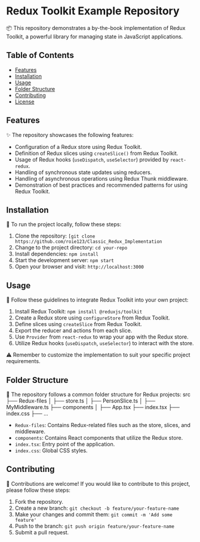 # Redux Toolkit Example Repository

📦 This repository demonstrates a by-the-book implementation of Redux Toolkit, a powerful library for managing state in JavaScript applications.

## Table of Contents

- [Features](#features)
- [Installation](#installation)
- [Usage](#usage)
- [Folder Structure](#folder-structure)
- [Contributing](#contributing)
- [License](#license)

## Features

✨ The repository showcases the following features:

- Configuration of a Redux store using Redux Toolkit.
- Definition of Redux slices using `createSlice()` from Redux Toolkit.
- Usage of Redux hooks (`useDispatch`, `useSelector`) provided by `react-redux`.
- Handling of synchronous state updates using reducers.
- Handling of asynchronous operations using Redux Thunk middleware.
- Demonstration of best practices and recommended patterns for using Redux Toolkit.

## Installation

🚀 To run the project locally, follow these steps:

1. Clone the repository: `[git clone https://github.com/roie123/Classic_Redux_Implementation`
2. Change to the project directory: `cd your-repo`
3. Install dependencies: `npm install`
4. Start the development server: `npm start`
5. Open your browser and visit: `http://localhost:3000`

## Usage

🔧 Follow these guidelines to integrate Redux Toolkit into your own project:

1. Install Redux Toolkit: `npm install @reduxjs/toolkit`
2. Create a Redux store using `configureStore` from Redux Toolkit.
3. Define slices using `createSlice` from Redux Toolkit.
4. Export the reducer and actions from each slice.
5. Use `Provider` from `react-redux` to wrap your app with the Redux store.
6. Utilize Redux hooks (`useDispatch`, `useSelector`) to interact with the store.

⚠️ Remember to customize the implementation to suit your specific project requirements.

## Folder Structure

📁 The repository follows a common folder structure for Redux projects:
src
├── Redux-files
│ ├── store.ts
│ ├── PersonSlice.ts
│ ├── MyMiddleware.ts
├── components
│ ├── App.tsx
├── index.tsx
├── index.css
├── ...

- `Redux-files`: Contains Redux-related files such as the store, slices, and middleware.
- `components`: Contains React components that utilize the Redux store.
- `index.tsx`: Entry point of the application.
- `index.css`: Global CSS styles.

## Contributing

🤝 Contributions are welcome! If you would like to contribute to this project, please follow these steps:

1. Fork the repository.
2. Create a new branch: `git checkout -b feature/your-feature-name`
3. Make your changes and commit them: `git commit -m 'Add some feature'`
4. Push to the branch: `git push origin feature/your-feature-name`
5. Submit a pull request.


